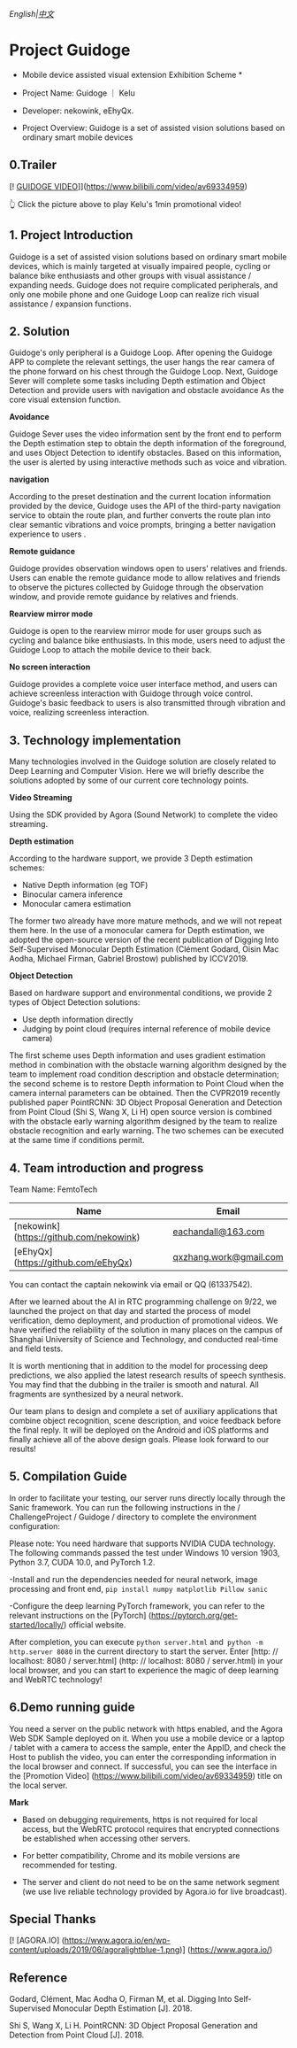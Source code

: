 *English|[中文](README.ZH.md)*
# Project Guidoge

* Mobile device assisted visual extension Exhibition Scheme *

* Project Name: Guidoge ｜ Kelu
* Developer: nekowink, eEhyQx.
* Project Overview: Guidoge is a set of assisted vision solutions based on ordinary smart mobile devices

## 0.Trailer

[! [GUIDOGE VIDEO](https://s2.ax1x.com/2019/09/29/uGMrVO.png)]](https://www.bilibili.com/video/av69334959)

👆 Click the picture above to play Kelu's 1min promotional video!

## 1. Project Introduction

Guidoge is a set of assisted vision solutions based on ordinary smart mobile devices, which is mainly targeted at visually impaired people, cycling or balance bike enthusiasts and other groups with visual assistance / expanding needs. Guidoge does not require complicated peripherals, and only one mobile phone and one Guidoge Loop can realize rich visual assistance / expansion functions.

## 2. Solution

Guidoge's only peripheral is a Guidoge Loop. After opening the Guidoge APP to complete the relevant settings, the user hangs the rear camera of the phone forward on his chest through the Guidoge Loop. Next, Guidoge Sever will complete some tasks including Depth estimation and Object Detection and provide users with navigation and obstacle avoidance As the core visual extension function.

**Avoidance**

Guidoge Sever uses the video information sent by the front end to perform the Depth estimation step to obtain the depth information of the foreground, and uses Object Detection to identify obstacles. Based on this information, the user is alerted by using interactive methods such as voice and vibration.

**navigation**

According to the preset destination and the current location information provided by the device, Guidoge uses the API of the third-party navigation service to obtain the route plan, and further converts the route plan into clear semantic vibrations and voice prompts, bringing a better navigation experience to users .

**Remote guidance**

Guidoge provides observation windows open to users' relatives and friends. Users can enable the remote guidance mode to allow relatives and friends to observe the pictures collected by Guidoge through the observation window, and provide remote guidance by relatives and friends.

**Rearview mirror mode**

Guidoge is open to the rearview mirror mode for user groups such as cycling and balance bike enthusiasts. In this mode, users need to adjust the Guidoge Loop to attach the mobile device to their back.

**No screen interaction**

Guidoge provides a complete voice user interface method, and users can achieve screenless interaction with Guidoge through voice control. Guidoge's basic feedback to users is also transmitted through vibration and voice, realizing screenless interaction.

## 3. Technology implementation
Many technologies involved in the Guidoge solution are closely related to Deep Learning and Computer Vision. Here we will briefly describe the solutions adopted by some of our current core technology points.

**Video Streaming**

Using the SDK provided by Agora (Sound Network) to complete the video streaming.

**Depth estimation**

According to the hardware support, we provide 3 Depth estimation schemes:

* Native Depth information (eg TOF)
* Binocular camera inference
* Monocular camera estimation

The former two already have more mature methods, and we will not repeat them here. In the use of a monocular camera for Depth estimation, we adopted the open-source version of the recent publication of Digging Into Self-Supervised Monocular Depth Estimation (Clément Godard, Oisin Mac Aodha, Michael Firman, Gabriel Brostow) published by ICCV2019.
  
**Object Detection**
  
Based on hardware support and environmental conditions, we provide 2 types of Object Detection solutions:
  
* Use depth information directly
* Judging by point cloud (requires internal reference of mobile device camera)

The first scheme uses Depth information and uses gradient estimation method in combination with the obstacle warning algorithm designed by the team to implement road condition description and obstacle determination; the second scheme is to restore Depth information to Point Cloud when the camera internal parameters can be obtained. Then the CVPR2019 recently published paper PointRCNN: 3D Object Proposal Generation and Detection from Point Cloud (Shi S, Wang X, Li H) open source version is combined with the obstacle early warning algorithm designed by the team to realize obstacle recognition and early warning. The two schemes can be executed at the same time if conditions permit.

## 4. Team introduction and progress

Team Name: FemtoTech

Name | Email
--- | ---
[nekowink] (https://github.com/nekowink) | eachandall@163.com
[eEhyQx] (https://github.com/eEhyQx) | qxzhang.work@gmail.com

You can contact the captain nekowink via email or QQ (61337542).

After we learned about the AI in RTC programming challenge on 9/22, we launched the project on that day and started the process of model verification, demo deployment, and production of promotional videos. We have verified the reliability of the solution in many places on the campus of Shanghai University of Science and Technology, and conducted real-time and field tests.

It is worth mentioning that in addition to the model for processing deep predictions, we also applied the latest research results of speech synthesis. You may find that the dubbing in the trailer is smooth and natural. All fragments are synthesized by a neural network.

Our team plans to design and complete a set of auxiliary applications that combine object recognition, scene description, and voice feedback before the final reply. It will be deployed on the Android and iOS platforms and finally achieve all of the above design goals. Please look forward to our results!

## 5. Compilation Guide

In order to facilitate your testing, our server runs directly locally through the Sanic framework. You can run the following instructions in the / ChallengeProject / Guidoge / directory to complete the environment configuration:

Please note: You need hardware that supports NVIDIA CUDA technology. The following commands passed the test under Windows 10 version 1903, Python 3.7, CUDA 10.0, and PyTorch 1.2.

-Install and run the dependencies needed for neural network, image processing and front end, `pip install numpy matplotlib Pillow sanic`

-Configure the deep learning PyTorch framework, you can refer to the relevant instructions on the [PyTorch] (https://pytorch.org/get-started/locally/) official website.

After completion, you can execute `python server.html` and` python -m http.server 8080` in the current directory to start the server. Enter [http: // localhost: 8080 / server.html] (http: // localhost: 8080 / server.html) in your local browser, and you can start to experience the magic of deep learning and WebRTC technology!

## 6.Demo running guide

You need a server on the public network with https enabled, and the Agora Web SDK Sample deployed on it. When you use a mobile device or a laptop / tablet with a camera to access the sample, enter the AppID, and check the Host to publish the video, you can enter the corresponding information in the local browser and connect. If successful, you can see the interface in the [Promotion Video] (https://www.bilibili.com/video/av69334959) title on the local server.

**Mark**

* Based on debugging requirements, https is not required for local access, but the WebRTC protocol requires that encrypted connections be established when accessing other servers.

* For better compatibility, Chrome and its mobile versions are recommended for testing.

* The server and client do not need to be on the same network segment (we use live reliable technology provided by Agora.io for live broadcast).

## Special Thanks

[! [AGORA.IO] (https://www.agora.io/en/wp-content/uploads/2019/06/agoralightblue-1.png)] (https://www.agora.io/)

## Reference

Godard, Clément, Mac Aodha O, Firman M, et al. Digging Into Self-Supervised Monocular Depth Estimation [J]. 2018.

Shi S, Wang X, Li H. PointRCNN: 3D Object Proposal Generation and Detection from Point Cloud [J]. 2018.
